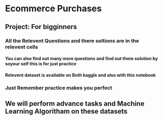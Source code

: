 # Ecommerce Purchases
## Project: For bigginners

### All the Relevent Questions and there soltions are in the relevent cells   
#### You can also find out many more questions and find out there solution by soyour self this is for just practice

#### Relevent dataset is available on Both kaggle and also with this notebook

### Just Remember practice makes you perfect

## We will perform advance tasks and Machine Learning Algoritham on these datasets